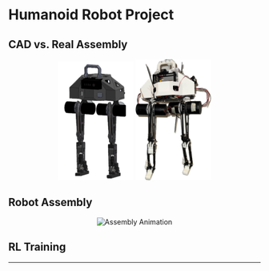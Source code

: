 # Humanoid Robot Project

## CAD vs. Real Assembly
<div align="center">
  <img src="asset/CAD.png" alt="CAD Model" width="30%"> <img src="asset/real_assembly.png" alt="CAD Model" width="30%"> 
</div>

## Robot Assembly
<div align="center">
  <img src="asset/Assembly.gif" alt="Assembly Animation" width="60%">
</div>

## RL Training


---
